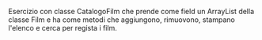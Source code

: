 Esercizio con classe CatalogoFilm che prende come field un ArrayList della classe Film e ha come metodi che aggiungono, rimuovono, stampano l'elenco e cerca per regista i film.
